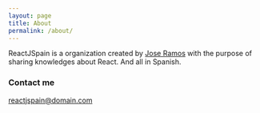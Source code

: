 ```yaml
---
layout: page
title: About
permalink: /about/
---
```


ReactJSpain is a organization created by [Jose Ramos](https://github.com/jlramosr) with the purpose of sharing knowledges about React. And all in Spanish.

### Contact me

[reactjspain@domain.com](mailto:reactjspain@gmail.com)